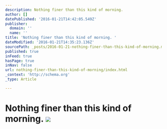 ```yaml
---
description: Nothing finer than this kind of morning.
author: []
datePublished: '2016-01-21T14:42:05.549Z'
publisher:
  domain: ''
  name: ''
title: 'Nothing finer than this kind of morning. '
dateModified: '2016-01-21T14:35:23.136Z'
sourcePath: _posts/2016-01-21-nothing-finer-than-this-kind-of-morning.md
published: true
inFeed: true
hasPage: true
inNav: false
url: nothing-finer-than-this-kind-of-morning/index.html
_context: 'http://schema.org'
_type: Article

---
```

# Nothing finer than this kind of morning. ![](https://the-grid-user-content.s3-us-west-2.amazonaws.com/556172c0-9dfd-409c-a547-2242e6599827.png)